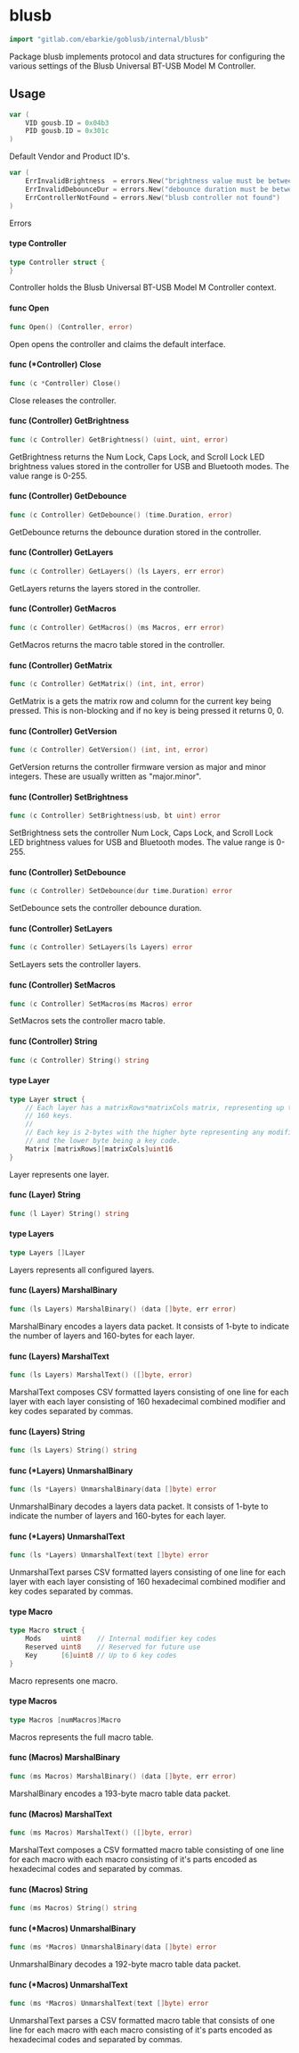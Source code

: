 # blusb

```go
import "gitlab.com/ebarkie/goblusb/internal/blusb"
```

Package blusb implements protocol and data structures for configuring the
various settings of the Blusb Universal BT-USB Model M Controller.

## Usage

```go
var (
	VID gousb.ID = 0x04b3
	PID gousb.ID = 0x301c
)
```
Default Vendor and Product ID's.

```go
var (
	ErrInvalidBrightness  = errors.New("brightness value must be between 0 and 255")
	ErrInvalidDebounceDur = errors.New("debounce duration must be between 1ms and 255ms")
	ErrControllerNotFound = errors.New("blusb controller not found")
)
```
Errors

#### type Controller

```go
type Controller struct {
}
```

Controller holds the Blusb Universal BT-USB Model M Controller context.

#### func  Open

```go
func Open() (Controller, error)
```
Open opens the controller and claims the default interface.

#### func (*Controller) Close

```go
func (c *Controller) Close()
```
Close releases the controller.

#### func (Controller) GetBrightness

```go
func (c Controller) GetBrightness() (uint, uint, error)
```
GetBrightness returns the Num Lock, Caps Lock, and Scroll Lock LED brightness
values stored in the controller for USB and Bluetooth modes. The value range is
0-255.

#### func (Controller) GetDebounce

```go
func (c Controller) GetDebounce() (time.Duration, error)
```
GetDebounce returns the debounce duration stored in the controller.

#### func (Controller) GetLayers

```go
func (c Controller) GetLayers() (ls Layers, err error)
```
GetLayers returns the layers stored in the controller.

#### func (Controller) GetMacros

```go
func (c Controller) GetMacros() (ms Macros, err error)
```
GetMacros returns the macro table stored in the controller.

#### func (Controller) GetMatrix

```go
func (c Controller) GetMatrix() (int, int, error)
```
GetMatrix is a gets the matrix row and column for the current key being pressed.
This is non-blocking and if no key is being pressed it returns 0, 0.

#### func (Controller) GetVersion

```go
func (c Controller) GetVersion() (int, int, error)
```
GetVersion returns the controller firmware version as major and minor integers.
These are usually written as "major.minor".

#### func (Controller) SetBrightness

```go
func (c Controller) SetBrightness(usb, bt uint) error
```
SetBrightness sets the controller Num Lock, Caps Lock, and Scroll Lock LED
brightness values for USB and Bluetooth modes. The value range is 0-255.

#### func (Controller) SetDebounce

```go
func (c Controller) SetDebounce(dur time.Duration) error
```
SetDebounce sets the controller debounce duration.

#### func (Controller) SetLayers

```go
func (c Controller) SetLayers(ls Layers) error
```
SetLayers sets the controller layers.

#### func (Controller) SetMacros

```go
func (c Controller) SetMacros(ms Macros) error
```
SetMacros sets the controller macro table.

#### func (Controller) String

```go
func (c Controller) String() string
```

#### type Layer

```go
type Layer struct {
	// Each layer has a matrixRows*matrixCols matrix, representing up to
	// 160 keys.
	//
	// Each key is 2-bytes with the higher byte representing any modifiers
	// and the lower byte being a key code.
	Matrix [matrixRows][matrixCols]uint16
}
```

Layer represents one layer.

#### func (Layer) String

```go
func (l Layer) String() string
```

#### type Layers

```go
type Layers []Layer
```

Layers represents all configured layers.

#### func (Layers) MarshalBinary

```go
func (ls Layers) MarshalBinary() (data []byte, err error)
```
MarshalBinary encodes a layers data packet. It consists of 1-byte to indicate
the number of layers and 160-bytes for each layer.

#### func (Layers) MarshalText

```go
func (ls Layers) MarshalText() ([]byte, error)
```
MarshalText composes CSV formatted layers consisting of one line for each layer
with each layer consisting of 160 hexadecimal combined modifier and key codes
separated by commas.

#### func (Layers) String

```go
func (ls Layers) String() string
```

#### func (*Layers) UnmarshalBinary

```go
func (ls *Layers) UnmarshalBinary(data []byte) error
```
UnmarshalBinary decodes a layers data packet. It consists of 1-byte to indicate
the number of layers and 160-bytes for each layer.

#### func (*Layers) UnmarshalText

```go
func (ls *Layers) UnmarshalText(text []byte) error
```
UnmarshalText parses CSV formatted layers consisting of one line for each layer
with each layer consisting of 160 hexadecimal combined modifier and key codes
separated by commas.

#### type Macro

```go
type Macro struct {
	Mods     uint8    // Internal modifier key codes
	Reserved uint8    // Reserved for future use
	Key      [6]uint8 // Up to 6 key codes
}
```

Macro represents one macro.

#### type Macros

```go
type Macros [numMacros]Macro
```

Macros represents the full macro table.

#### func (Macros) MarshalBinary

```go
func (ms Macros) MarshalBinary() (data []byte, err error)
```
MarshalBinary encodes a 193-byte macro table data packet.

#### func (Macros) MarshalText

```go
func (ms Macros) MarshalText() ([]byte, error)
```
MarshalText composes a CSV formatted macro table consisting of one line for each
macro with each macro consisting of it's parts encoded as hexadecimal codes and
separated by commas.

#### func (Macros) String

```go
func (ms Macros) String() string
```

#### func (*Macros) UnmarshalBinary

```go
func (ms *Macros) UnmarshalBinary(data []byte) error
```
UnmarshalBinary decodes a 192-byte macro table data packet.

#### func (*Macros) UnmarshalText

```go
func (ms *Macros) UnmarshalText(text []byte) error
```
UnmarshalText parses a CSV formatted macro table that consists of one line for
each macro with each macro consisting of it's parts encoded as hexadecimal codes
and separated by commas.
